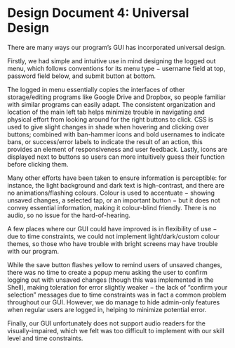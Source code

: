 # Design Document 4: Universal Design

There are many ways our program’s GUI has incorporated universal design.

Firstly, we had simple and intuitive use in mind designing the logged out menu, which follows conventions for
its menu type − username field at top, password field below, and submit button at bottom.

The logged in menu essentially copies the interfaces of other storage/editing programs like Google Drive and Dropbox,
so people familiar with similar programs can easily adapt. The consistent organization and location of the main left tab
helps minimize trouble in navigating and physical effort from looking around for the right buttons to click. CSS is used
to give slight changes in shade when hovering and clicking over buttons; combined with ban-hammer icons and bold
usernames to indicate bans, or success/error labels to indicate the result of an action, this provides an element of
responsiveness and user feedback. Lastly, icons are displayed next to buttons so users can more intuitively guess their
function before clicking them.

Many other efforts have been taken to ensure information is perceptible: for instance, the light background and dark
text is high-contrast, and there are no animations/flashing colours. Colour is used to accentuate − showing unsaved
changes, a selected tap, or an important button − but it does not convey essential information, making it colour-blind
friendly. There is no audio, so no issue for the hard-of-hearing.

A few places where our GUI could have improved is in flexibility of use − due to time constraints, we could not
implement light/dark/custom colour themes, so those who have trouble with bright screens may have trouble with our
program.

While the save button flashes yellow to remind users of unsaved changes, there was no time to create a popup menu asking
the user to confirm logging out with unsaved changes (though this was implemented in the Shell), making toleration for
error slightly weaker − the lack of “confirm your selection” messages due to time constraints was in fact a common
problem throughout our GUI. However, we do manage to hide admin-only features when regular users are logged in, helping
to minimize potential error.

Finally, our GUI unfortunately does not support audio readers for the visually-impaired, which we felt was too difficult
to implement with our skill level and time constraints.
